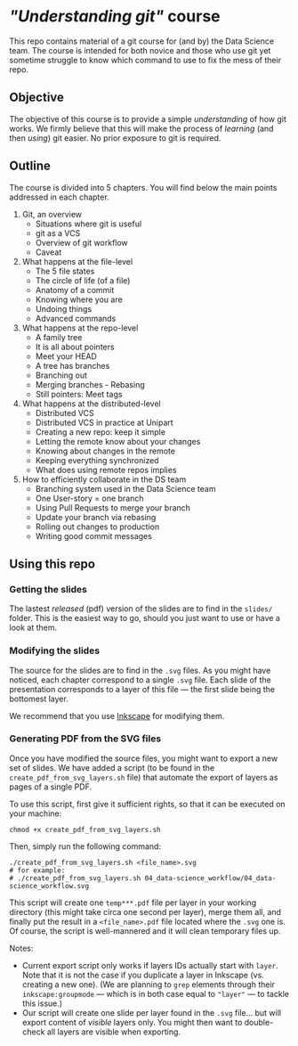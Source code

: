 # _"Understanding git"_ course

This repo contains material of a git course for (and by) the Data Science team.
The course is intended for both novice and those who use git yet sometime struggle to know which command to use to fix the mess of their repo.

## Objective

The objective of this course is to provide a simple _understanding_ of how git works.
We firmly believe that this will make the process of _learning_ (and then _using_) git easier.
No prior exposure to git is required.

## Outline

The course is divided into 5 chapters.
You will find below the main points addressed in each chapter.

1. Git, an overview
    - Situations where git is useful
    - git as a VCS
    - Overview of git workflow
    - Caveat
2. What happens at the file-level
    - The 5 file states
    - The circle of life (of a file)
    - Anatomy of a commit
    - Knowing where you are
    - Undoing things
    - Advanced commands
3. What happens at the repo-level
    - A family tree
    - It is all about pointers
    - Meet your HEAD
    - A tree has branches
    - Branching out
    - Merging branches - Rebasing
    - Still pointers: Meet tags
4. What happens at the distributed-level
    - Distributed VCS
    - Distributed VCS in practice at Unipart
    - Creating a new repo: keep it simple
    - Letting the remote know about your changes
    - Knowing about changes in the remote
    - Keeping everything synchronized
    - What does using remote repos implies
5. How to efficiently collaborate in the DS team
    - Branching system used in the Data Science team
    - One User-story = one branch
    - Using Pull Requests to merge your branch
    - Update your branch via rebasing
    - Rolling out changes to production
    - Writing good commit messages

## Using this repo

### Getting the slides

The lastest _released_ (pdf) version of the slides are to find in the `slides/` folder.
This is the easiest way to go, should you just want to use or have a look at them.

### Modifying the slides

The source for the slides are to find in the `.svg` files.
As you might have noticed, each chapter correspond to a single `.svg` file.
Each slide of the presentation corresponds to a layer of this file — the first slide being the bottomest layer.

We recommend that you use [Inkscape](https://inkscape.org) for modifying them.

### Generating PDF from the SVG files

Once you have modified the source files, you might want to export a new set of slides.
We have added a script (to be found in the `create_pdf_from_svg_layers.sh` file) that automate the export of layers as pages of a single PDF.

To use this script, first give it sufficient rights, so that it can be executed on your machine:
```
chmod +x create_pdf_from_svg_layers.sh
```

Then, simply run the following command:

```
./create_pdf_from_svg_layers.sh <file_name>.svg
# for example:
# ./create_pdf_from_svg_layers.sh 04_data-science_workflow/04_data-science_workflow.svg
```

This script will create one `temp***.pdf` file per layer in your working directory (this might take circa one second per layer), merge them all, and finally put the result in a `<file_name>.pdf` file located where the `.svg` one is.
Of course, the script is well-mannered and it will clean temporary files up.

Notes:

- Current export script only works if layers IDs actually start with `layer`.
  Note that it is not the case if you duplicate a layer in Inkscape (vs. creating a new one).
  (We are planning to `grep` elements through their `inkscape:groupmode` — which is in both case equal to `"layer"` — to tackle this issue.)
- Our script will create one slide per layer found in the `.svg` file… but will export content of _visible_ layers only.
  You might then want to double-check all layers are visible when exporting.
